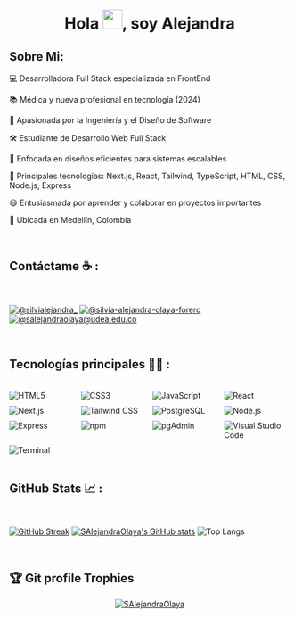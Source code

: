
<h1 align="center">Hola <img src="https://media.giphy.com/media/hvRJCLFzcasrR4ia7z/giphy.gif" width="35">, soy Alejandra</h1>

## Sobre Mi:

💻 Desarrolladora Full Stack especializada en FrontEnd

📚 Médica y nueva profesional en tecnología (2024)

📝 Apasionada por la Ingeniería y el Diseño de Software

🛠️ Estudiante de Desarrollo Web Full Stack

🌱 Enfocada en diseños eficientes para sistemas escalables

🌟 Principales tecnologías: Next.js, React, Tailwind, TypeScript, HTML, CSS, Node.js, Express

😃 Entusiasmada por aprender y colaborar en proyectos importantes

🏡 Ubicada en Medellín, Colombia

<br>

## Contáctame ☕ :

<br>

[![@silvialejandra_](https://img.icons8.com/fluency/48/000000/instagram-new.png "@silvialejandra_")](https://www.instagram.com/silvialejandra_/)  [![@silvia-alejandra-olaya-forero](https://img.icons8.com/fluency/48/000000/linkedin.png "@silvia-alejandra-olaya-forero")](https://www.linkedin.com/in/silvia-alejandra-olaya-forero-961993308/)  [![@salejandraolaya@udea.edu.co](https://img.icons8.com/fluency/48/000000/apple-mail.png "@salejandraolaya@udea.edu.co")](salejandraolaya@udea.edu.co)

<br>

## Tecnologías principales 🧑‍💻 :
<br>

 <div style="display: grid; grid-template-columns: repeat(4, 1fr); gap: 10px;">
  <img src="https://img.icons8.com/color/48/000000/html-5--v1.png" alt="HTML5"/>
  <img src="https://img.icons8.com/color/48/000000/css3.png" alt="CSS3"/>
  <img src="https://img.icons8.com/color/48/000000/javascript--v1.png" alt="JavaScript"/>
  <img src="https://img.icons8.com/office/48/000000/react.png" alt="React"/>
  <img src="https://img.icons8.com/color/48/000000/nextjs.png" alt="Next.js"/>
  <img src="https://img.icons8.com/fluency/48/000000/tailwind_css.png" alt="Tailwind CSS"/>
  <img src="https://img.icons8.com/color/48/000000/postgreesql.png" alt="PostgreSQL"/>
  <img src="https://img.icons8.com/color/48/000000/nodejs.png" alt="Node.js"/>
  <img src="https://img.icons8.com/ios/48/000000/express-js.png" alt="Express"/>
  <img src="https://img.icons8.com/color/48/000000/npm.png" alt="npm"/>
  <img src="https://img.icons8.com/color/48/000000/postgreesql.png" alt="pgAdmin"/>
  <img src="https://img.icons8.com/color/48/000000/visual-studio-code-2019.png" alt="Visual Studio Code"/>
  <img src="https://img.icons8.com/color/48/000000/console.png" alt="Terminal"/>
</div>

<br>

## GitHub Stats 📈 :

<br>

[![GitHub Streak](https://github-readme-streak-stats.herokuapp.com/?user=SAlejandraOlaya&theme=algolia)](https://git.io/streak-stats)
[![SAlejandraOlaya's GitHub stats](https://github-readme-stats.vercel.app/api?username=SAlejandraOlaya&theme=algolia)](https://github.com/anuraghazra/github-readme-stats)
![Top Langs](https://github-readme-stats.vercel.app/api/top-langs/?username=SAlejandraOlaya&theme=algolia&layout=compact)


<br>

## :trophy: Git profile Trophies

<p align="center">
  <a href="https://github.com/ryo-ma/github-profile-trophy">
    <img src="https://github-profile-trophy.vercel.app/?username=SAlejandraOlaya&layout=compact&theme=algolia" alt="SAlejandraOlaya" />
  </a>
</p>

